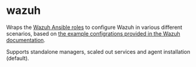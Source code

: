 # wazuh
Wraps the [Wazuh Ansible roles](https://github.com/wazuh/wazuh-ansible) to configure Wazuh in various different scenarios, based on [the example configrations provided in the Wazuh documentation](https://documentation.wazuh.com/current/deployment-options/deploying-with-ansible/).

Supports standalone managers, scaled out services and agent installation (default).

<!--TOC-->
<!--ENDTOC-->

<!--ROLEVARS-->
<!--ENDROLEVARS-->
